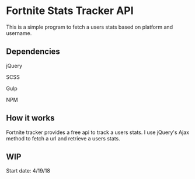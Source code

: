 # Fortnite Stats Tracker API

This is a simple program to fetch a users stats based on platform and username.

## Dependencies
jQuery

SCSS

Gulp

NPM

## How it works
Fortnite tracker provides a free api to track a users stats. I use jQuery's Ajax method to fetch a url and retrieve a users stats.

## WIP
Start date: 4/19/18